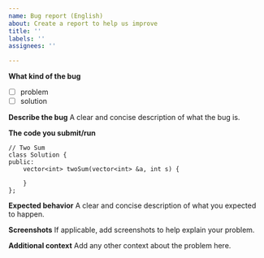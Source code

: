 ```yaml
---
name: Bug report (English)
about: Create a report to help us improve
title: ''
labels: ''
assignees: ''

---
```


**What kind of the bug**
- [ ] problem
- [ ] solution

**Describe the bug**
A clear and concise description of what the bug is.

**The code you submit/run**
```
// Two Sum
class Solution {
public:
    vector<int> twoSum(vector<int> &a, int s) {
        
    }
};
```

**Expected behavior**
A clear and concise description of what you expected to happen.

**Screenshots**
If applicable, add screenshots to help explain your problem.

**Additional context**
Add any other context about the problem here.
